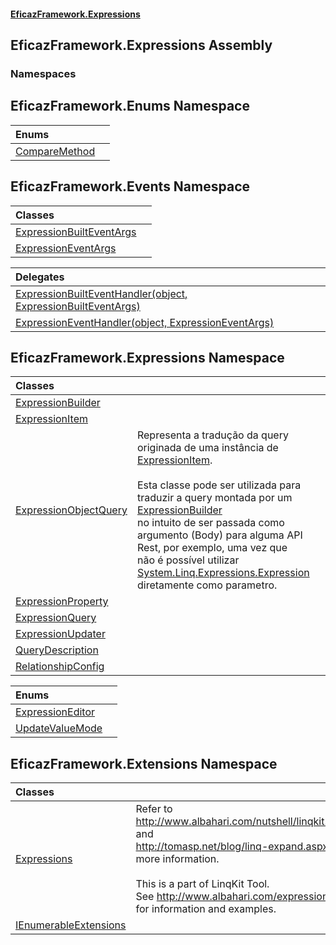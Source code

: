 #### [EficazFramework.Expressions](EficazFrameworkExpressions.md 'EficazFramework Expressions')

## EficazFramework.Expressions Assembly
### Namespaces

<a name='EficazFramework.Enums'></a>

## EficazFramework.Enums Namespace

| Enums | |
| :--- | :--- |
| [CompareMethod](EficazFramework.Enums/CompareMethod.md 'EficazFramework.Enums.CompareMethod') | |

<a name='EficazFramework.Events'></a>

## EficazFramework.Events Namespace

| Classes | |
| :--- | :--- |
| [ExpressionBuiltEventArgs](EficazFramework.Events/ExpressionBuiltEventArgs.md 'EficazFramework.Events.ExpressionBuiltEventArgs') | |
| [ExpressionEventArgs](EficazFramework.Events/ExpressionEventArgs.md 'EficazFramework.Events.ExpressionEventArgs') | |

| Delegates | |
| :--- | :--- |
| [ExpressionBuiltEventHandler(object, ExpressionBuiltEventArgs)](EficazFramework.Events/ExpressionBuiltEventHandler(object,ExpressionBuiltEventArgs).md 'EficazFramework.Events.ExpressionBuiltEventHandler(object, EficazFramework.Events.ExpressionBuiltEventArgs)') | |
| [ExpressionEventHandler(object, ExpressionEventArgs)](EficazFramework.Events/ExpressionEventHandler(object,ExpressionEventArgs).md 'EficazFramework.Events.ExpressionEventHandler(object, EficazFramework.Events.ExpressionEventArgs)') | |

<a name='EficazFramework.Expressions'></a>

## EficazFramework.Expressions Namespace

| Classes | |
| :--- | :--- |
| [ExpressionBuilder](EficazFramework.Expressions/ExpressionBuilder.md 'EficazFramework.Expressions.ExpressionBuilder') | |
| [ExpressionItem](EficazFramework.Expressions/ExpressionItem.md 'EficazFramework.Expressions.ExpressionItem') | |
| [ExpressionObjectQuery](EficazFramework.Expressions/ExpressionObjectQuery.md 'EficazFramework.Expressions.ExpressionObjectQuery') | Representa a tradução da query originada de uma instância de [ExpressionItem](EficazFramework.Expressions/ExpressionItem.md 'EficazFramework.Expressions.ExpressionItem'). <br/><br/>Esta classe pode ser utilizada para traduzir a query montada por um [ExpressionBuilder](EficazFramework.Expressions/ExpressionBuilder.md 'EficazFramework.Expressions.ExpressionBuilder')<br/>no intuito de ser passada como argumento (Body) para alguma API Rest, por exemplo, uma vez que<br/>não é possível utilizar [System.Linq.Expressions.Expression](https://docs.microsoft.com/en-us/dotnet/api/System.Linq.Expressions.Expression 'System.Linq.Expressions.Expression') diretamente como parametro. |
| [ExpressionProperty](EficazFramework.Expressions/ExpressionProperty.md 'EficazFramework.Expressions.ExpressionProperty') | |
| [ExpressionQuery](EficazFramework.Expressions/ExpressionQuery.md 'EficazFramework.Expressions.ExpressionQuery') | |
| [ExpressionUpdater](EficazFramework.Expressions/ExpressionUpdater.md 'EficazFramework.Expressions.ExpressionUpdater') | |
| [QueryDescription](EficazFramework.Expressions/QueryDescription.md 'EficazFramework.Expressions.QueryDescription') | |
| [RelationshipConfig](EficazFramework.Expressions/RelationshipConfig.md 'EficazFramework.Expressions.RelationshipConfig') | |

| Enums | |
| :--- | :--- |
| [ExpressionEditor](EficazFramework.Expressions/ExpressionEditor.md 'EficazFramework.Expressions.ExpressionEditor') | |
| [UpdateValueMode](EficazFramework.Expressions/UpdateValueMode.md 'EficazFramework.Expressions.UpdateValueMode') | |

<a name='EficazFramework.Extensions'></a>

## EficazFramework.Extensions Namespace

| Classes | |
| :--- | :--- |
| [Expressions](EficazFramework.Extensions/Expressions.md 'EficazFramework.Extensions.Expressions') | Refer to http://www.albahari.com/nutshell/linqkit.html and<br/>http://tomasp.net/blog/linq-expand.aspx for more information.<br/><br/>This is a part of LinqKit Tool.<br/>See http://www.albahari.com/expressions for information and examples. |
| [IEnumerableExtensions](EficazFramework.Extensions/IEnumerableExtensions.md 'EficazFramework.Extensions.IEnumerableExtensions') | |
